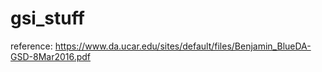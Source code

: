 # gsi_stuff
reference:
https://www.da.ucar.edu/sites/default/files/Benjamin_BlueDA-GSD-8Mar2016.pdf
